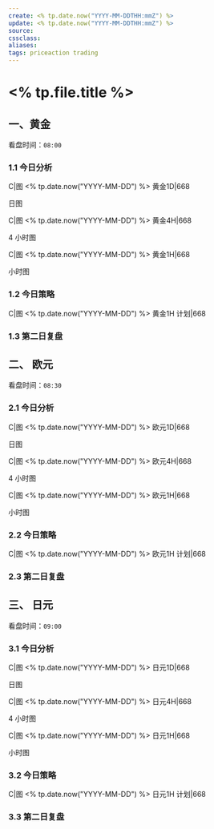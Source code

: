 ```yaml
---
create: <% tp.date.now("YYYY-MM-DDTHH:mmZ") %>
update: <% tp.date.now("YYYY-MM-DDTHH:mmZ") %>
source:
cssclass:
aliases:
tags: priceaction trading
---
```


# <% tp.file.title %>

## 一、黄金

看盘时间：`08:00`

### 1.1 今日分析

C|图 <% tp.date.now("YYYY-MM-DD") %> 黄金1D|668

日图

C|图 <% tp.date.now("YYYY-MM-DD") %> 黄金4H|668

4 小时图

C|图 <% tp.date.now("YYYY-MM-DD") %> 黄金1H|668

小时图

### 1.2 今日策略

C|图 <% tp.date.now("YYYY-MM-DD") %> 黄金1H 计划|668

### 1.3 第二日复盘

## 二、 欧元

看盘时间：`08:30`

### 2.1 今日分析

C|图 <% tp.date.now("YYYY-MM-DD") %> 欧元1D|668

日图

C|图 <% tp.date.now("YYYY-MM-DD") %> 欧元4H|668

4 小时图

C|图 <% tp.date.now("YYYY-MM-DD") %> 欧元1H|668

小时图

### 2.2 今日策略

C|图 <% tp.date.now("YYYY-MM-DD") %> 欧元1H 计划|668

### 2.3 第二日复盘

## 三、 日元

看盘时间：`09:00`

### 3.1 今日分析

C|图 <% tp.date.now("YYYY-MM-DD") %> 日元1D|668

日图

C|图 <% tp.date.now("YYYY-MM-DD") %> 日元4H|668

4 小时图

C|图 <% tp.date.now("YYYY-MM-DD") %> 日元1H|668

小时图

### 3.2 今日策略

C|图 <% tp.date.now("YYYY-MM-DD") %> 日元1H 计划|668

### 3.3 第二日复盘
